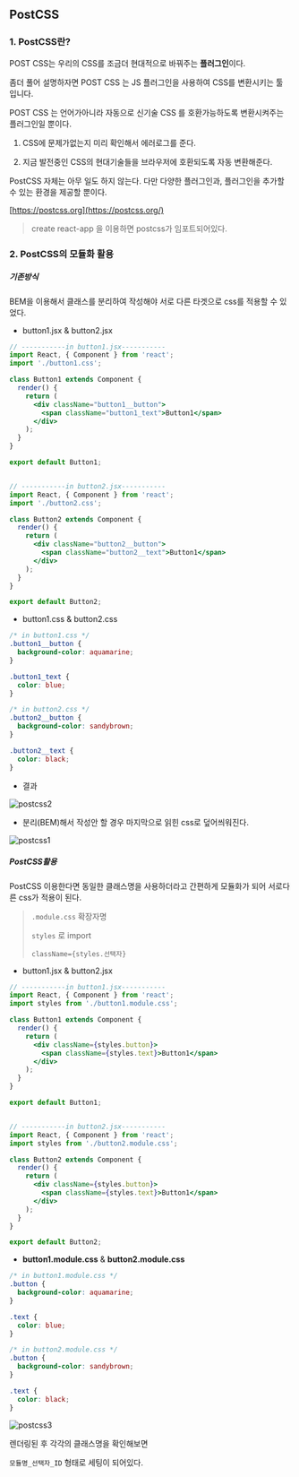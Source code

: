## PostCSS

### 1. PostCSS란?

POST CSS는 우리의 CSS를 조금더 현대적으로 바꿔주는 **플러그인**이다.

좀더 풀어 설명하자면 POST CSS 는 JS 플러그인을 사용하여 CSS를 변환시키는 툴 입니다.

POST CSS 는 언어가아니라 자동으로 신기술 CSS 를 호환가능하도록 변환시켜주는 플러그인일 뿐이다.

1. CSS에 문제가없는지 미리 확인해서 에러로그를 준다.

2. 지금 발전중인 CSS의 현대기술들을 브라우저에 호환되도록 자동 변환해준다.

PostCSS 자체는 아무 일도 하지 않는다. 다만 다양한 플러그인과, 플러그인을 추가할 수 있는 환경을 제공할 뿐이다. 

 [https://postcss.org](https://postcss.org/)

> create react-app 을 이용하면 postcss가 임포트되어있다.



### 2. PostCSS의 모듈화 활용

##### 기존방식

BEM을 이용해서 클래스를 분리하여 작성해야 서로 다른 타겟으로 css를 적용할 수 있었다.

- button1.jsx & button2.jsx

```jsx
// -----------in button1.jsx-----------
import React, { Component } from 'react';
import './button1.css';

class Button1 extends Component {
  render() {
    return (
      <div className="button1__button">
        <span className="button1_text">Button1</span>
      </div>
    );
  }
}

export default Button1;


// -----------in button2.jsx-----------
import React, { Component } from 'react';
import './button2.css';

class Button2 extends Component {
  render() {
    return (
      <div className="button2__button">
        <span className="button2__text">Button1</span>
      </div>
    );
  }
}

export default Button2;

```



- button1.css & button2.css

```css
/* in button1.css */
.button1__button {
  background-color: aquamarine;
}

.button1_text {
  color: blue;
}

/* in button2.css */
.button2__button {
  background-color: sandybrown;
}

.button2__text {
  color: black;
}
```



- 결과

![postcss2](https://user-images.githubusercontent.com/41064875/115237407-7f020e80-a157-11eb-8440-f82d5c3d9d74.png)



- 분리(BEM)해서 작성안 할 경우 마지막으로 읽힌 css로 덮어씌워진다.

![postcss1](https://user-images.githubusercontent.com/41064875/115237409-7f9aa500-a157-11eb-8739-01ee076e4835.png)



##### PostCSS활용

PostCSS 이용한다면 동일한 클래스명을 사용하더라고 간편하게 모듈화가 되어 서로다른 css가 적용이 된다.

>`.module.css` 확장자명
>
>`styles` 로 import
>
>`className={styles.선택자}`



- button1.jsx & button2.jsx

```jsx
// -----------in button1.jsx-----------
import React, { Component } from 'react';
import styles from './button1.module.css';

class Button1 extends Component {
  render() {
    return (
      <div className={styles.button}>
        <span className={styles.text}>Button1</span>
      </div>
    );
  }
}

export default Button1;


// -----------in button2.jsx-----------
import React, { Component } from 'react';
import styles from './button2.module.css';

class Button2 extends Component {
  render() {
    return (
      <div className={styles.button}>
        <span className={styles.text}>Button1</span>
      </div>
    );
  }
}

export default Button2;

```



- **button1.module.css** & **button2.module.css**

```css
/* in button1.module.css */
.button {
  background-color: aquamarine;
}

.text {
  color: blue;
}

/* in button2.module.css */
.button {
  background-color: sandybrown;
}

.text {
  color: black;
}
```

![postcss3](https://user-images.githubusercontent.com/41064875/115237401-7d384b00-a157-11eb-9631-226936e0cd74.png)

렌더링된 후 각각의 클래스명을 확인해보면 

`모듈명_선택자_ID` 형태로 세팅이 되어있다.

